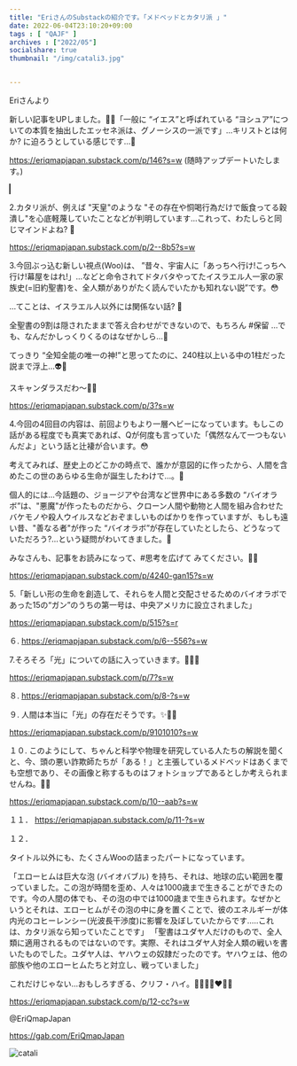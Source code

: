 ```yaml
---
title: "EriさんのSubstackの紹介です。「メドベッドとカタリ派 」"
date: 2022-06-04T23:10:20+09:00
tags : [ "QAJF" ]
archives : ["2022/05"]
socialshare: true
thumbnail: "/img/catali3.jpg"


---
```


Eriさんより

新しい記事をUPしました。🍿😂「一般に “イエス”と呼ばれている “ヨシュア”についての本質を抽出したエッセネ派は、グノーシスの一派です」...キリストとは何か? に迫ろうとしている感じです...🤔  

https://eriqmapjapan.substack.com/p/146?s=w
(随時アップデートいたします。)


<span style="border:1px solid;"></span>


2.カタリ派が、例えば "天皇"のような "その存在や恫喝行為だけで飯食ってる穀潰し"を心底軽蔑していたことなどが判明しています...これって、わたしらと同じマインドよね? 🤔

https://eriqmapjapan.substack.com/p/2--8b5?s=w

3.今回ぶっ込む新しい視点(Woo)は、
”昔々、宇宙人に「あっちへ行け!こっちへ行け!幕屋をはれ!」…などと命令されてドタバタやってたイスラエル人一家の家族史(=旧約聖書)を、全人類がありがたく読んでいたかも知れない説”です。😳

…てことは、イスラエル人以外には関係ない話? 🤔

全聖書の9割は隠されたままで答え合わせができないので、もちろん #保留 …でも、なんだかしっくりくるのはなぜかしら…🤔

てっきり “全知全能の唯一の神!”と思ってたのに、240柱以上いる中の1柱だった説まで浮上…👽🤔

スキャンダラスだわ〜🍿😂

https://eriqmapjapan.substack.com/p/3?s=w


4.今回の4回目の内容は、前回よりもより一層ヘビーになっています。もしこの話がある程度でも真実であれば、Qが何度も言っていた「偶然なんて一つもないんだよ」という話と辻褄が合います。😳

考えてみれば、歴史上のどこかの時点で、誰かが意図的に作ったから、人間を含めたこの世のあらゆる生命が誕生したわけで…。🤔

個人的には…今話題の、ジョージアや台湾など世界中にある多数の “バイオラボ”は、"悪魔"が作ったものだから、クローン人間や動物と人間を組み合わせたバケモノや殺人ウイルスなどおぞましいものばかりを作っていますが、もしも遠い昔、"善なる者"が作った “バイオラボ”が存在していたとしたら、どうなっていただろう?…という疑問がわいてきました。🤔

みなさんも、記事をお読みになって、#思考を広げて みてください。🍿🥰     

https://eriqmapjapan.substack.com/p/4240-gan15?s=w

5.「新しい形の生命を創造して、それらを人間と交配させるためのバイオラボであった15の“ガン”のうちの第一号は、中央アメリカに設立されました」


https://eriqmapjapan.substack.com/p/515?s=r

６. https://eriqmapjapan.substack.com/p/6--556?s=w

7.そろそろ「光」についての話に入っていきます。🍿🐸✨

https://eriqmapjapan.substack.com/p/7?s=w

８. https://eriqmapjapan.substack.com/p/8-?s=w

９. 人間は本当に「光」の存在だそうです。✨🍿🐸   

https://eriqmapjapan.substack.com/p/9101010?s=w

１０.
 このようにして、ちゃんと科学や物理を研究している人たちの解説を聞くと、今、頭の悪い詐欺師たちが「ある！」と主張しているメドベッドはあくまでも空想であり、その画像と称するものはフォトショップであるとしか考えられませんね。💩🤔   

 https://eriqmapjapan.substack.com/p/10--aab?s=w

 １１． https://eriqmapjapan.substack.com/p/11-?s=w

 １２．

 タイトル以外にも、たくさんWooの詰まったパートになっています。

「エローヒムは巨大な泡 (バイオバブル) を持ち、それは、地球の広い範囲を覆っていました。この泡が時間を歪め、人々は1000歳まで生きることができたのです。今の人間の体でも、その泡の中では1000歳まで生きられます。なぜかというとそれは、エローヒムがその泡の中に身を置くことで、彼のエネルギーが体内光のコヒーレンシー(光波長干渉度)に影響を及ぼしていたからです…..これは、カタリ派なら知っていたことです」
「聖書はユダヤ人だけのもので、全人類に適用されるものではないのです。実際、それはユダヤ人対全人類の戦いを書いたものでした。ユダヤ人は、ヤハウェの奴隷だったのです。ヤハウェは、他の部族や他のエローヒムたちと対立し、戦っていました」

これだけじゃない…おもしろすぎる、クリフ・ハイ。🍿😂😨😱❤️🙏🏼

https://eriqmapjapan.substack.com/p/12-cc?s=w

@EriQmapJapan

https://gab.com/EriQmapJapan


![catali](../bird.png)

<!--
{{< rawhtml >}}

<iframe width="100%" height="360" scrolling="no" frameborder="0" style="border: none;" src="https://mediable.jp/videos/watch/05c625a7-6367-4aba-b199-3a5a9263486c?ownVideoPlayType=premium"></iframe>

{{< /rawhtml >}}
-->

